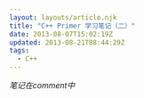 ```yaml
---
layout: layouts/article.njk
title: "C++ Primer 学习笔记（二）"
date: 2013-08-07T15:02:19Z
updated: 2013-08-21T08:44:29Z
tags:
  - C++
---
```


_笔记在comment中_
